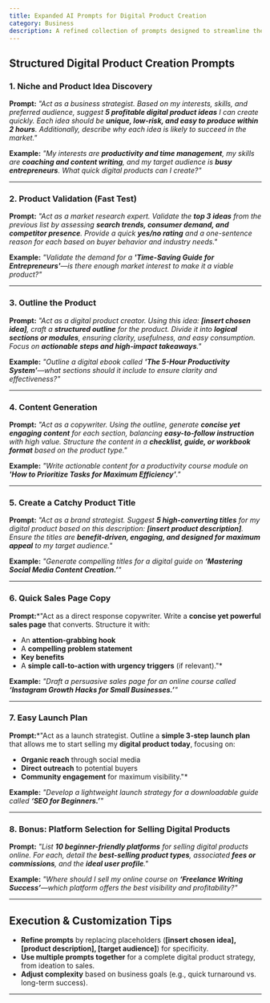 ```yaml
---
title: Expanded AI Prompts for Digital Product Creation  
category: Business
description: A refined collection of prompts designed to streamline the digital product creation process, including ideation, validation, content generation, and sales strategy.
---
```

## **Structured Digital Product Creation Prompts**

### **1. Niche and Product Idea Discovery**

**Prompt:**
*"Act as a business strategist. Based on my interests, skills, and preferred audience, suggest **5 profitable digital product ideas** I can create quickly. Each idea should be **unique, low-risk, and easy to produce within 2 hours**. Additionally, describe why each idea is likely to succeed in the market."*

**Example:**
*"My interests are **productivity and time management**, my skills are **coaching and content writing**, and my target audience is **busy entrepreneurs**. What quick digital products can I create?"*

---

### **2. Product Validation (Fast Test)**

**Prompt:**
*"Act as a market research expert. Validate the **top 3 ideas** from the previous list by assessing **search trends, consumer demand, and competitor presence**. Provide a quick **yes/no rating** and a one-sentence reason for each based on buyer behavior and industry needs."*

**Example:**
*"Validate the demand for a **'Time-Saving Guide for Entrepreneurs'**—is there enough market interest to make it a viable product?"*

---

### **3. Outline the Product**

**Prompt:**
*"Act as a digital product creator. Using this idea: **[insert chosen idea]**, craft a **structured outline** for the product. Divide it into **logical sections or modules**, ensuring clarity, usefulness, and easy consumption. Focus on **actionable steps and high-impact takeaways**."*

**Example:**
*"Outline a digital ebook called **'The 5-Hour Productivity System'**—what sections should it include to ensure clarity and effectiveness?"*

---

### **4. Content Generation**

**Prompt:**
*"Act as a copywriter. Using the outline, generate **concise yet engaging content** for each section, balancing **easy-to-follow instruction** with high value. Structure the content in a **checklist, guide, or workbook format** based on the product type."*

**Example:**
*"Write actionable content for a productivity course module on **'How to Prioritize Tasks for Maximum Efficiency'**."*

---

### **5. Create a Catchy Product Title**

**Prompt:**
*"Act as a brand strategist. Suggest **5 high-converting titles** for my digital product based on this description: **[insert product description]**. Ensure the titles are **benefit-driven, engaging, and designed for maximum appeal** to my target audience."*

**Example:**
*"Generate compelling titles for a digital guide on **‘Mastering Social Media Content Creation.’**"*

---

### **6. Quick Sales Page Copy**

**Prompt:***"Act as a direct response copywriter. Write a **concise yet powerful sales page** that converts. Structure it with:

- An **attention-grabbing hook**
- A **compelling problem statement**
- **Key benefits**
- A **simple call-to-action with urgency triggers** (if relevant)."*

**Example:**
*"Draft a persuasive sales page for an online course called **‘Instagram Growth Hacks for Small Businesses.’**"*

---

### **7. Easy Launch Plan**

**Prompt:***"Act as a launch strategist. Outline a **simple 3-step launch plan** that allows me to start selling my **digital product today**, focusing on:

- **Organic reach** through social media
- **Direct outreach** to potential buyers
- **Community engagement** for maximum visibility."*

**Example:**
*"Develop a lightweight launch strategy for a downloadable guide called **‘SEO for Beginners.’**"*

---

### **8. Bonus: Platform Selection for Selling Digital Products**

**Prompt:**
*"List **10 beginner-friendly platforms** for selling digital products online. For each, detail the **best-selling product types**, associated **fees or commissions**, and the **ideal user profile**."*

**Example:**
*"Where should I sell my online course on **‘Freelance Writing Success’**—which platform offers the best visibility and profitability?"*

---

## **Execution & Customization Tips**

- **Refine prompts** by replacing placeholders (**[insert chosen idea], [product description], [target audience]**) for specificity.
- **Use multiple prompts together** for a complete digital product strategy, from ideation to sales.
- **Adjust complexity** based on business goals (e.g., quick turnaround vs. long-term success).

---
